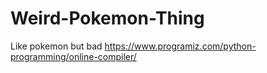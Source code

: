# Weird-Pokemon-Thing
Like pokemon but bad
https://www.programiz.com/python-programming/online-compiler/
